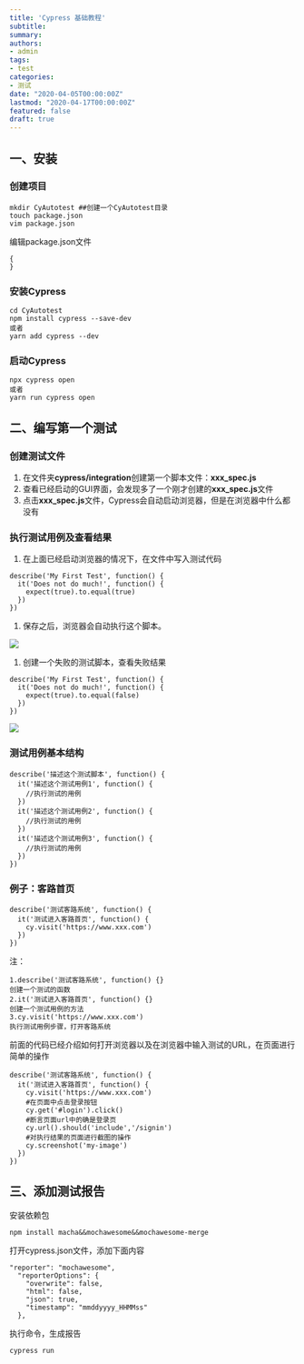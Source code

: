 ```yaml
---
title: 'Cypress 基础教程'
subtitle:
summary: 
authors:
- admin
tags:
- test
categories:
- 测试
date: "2020-04-05T00:00:00Z"
lastmod: "2020-04-17T00:00:00Z"
featured: false
draft: true
---
```

## 一、安装

### 创建项目

```
mkdir CyAutotest ##创建一个CyAutotest目录
touch package.json
vim package.json
```

编辑package.json文件

```
{
}
```

### 安装Cypress

```
cd CyAutotest
npm install cypress --save-dev
或者
yarn add cypress --dev
```

### 启动Cypress

```
npx cypress open
或者
yarn run cypress open
```

## 二、编写第一个测试

### 创建测试文件

1. 在文件夹**cypress/integration**创建第一个脚本文件：**xxx_spec.js**
1. 查看已经启动的GUI界面，会发现多了一个刚才创建的**xxx_spec.js**文件
1. 点击**xxx_spec.js**文件，Cypress会自动启动浏览器，但是在浏览器中什么都没有

### 执行测试用例及查看结果

1. 在上面已经启动浏览器的情况下，在文件中写入测试代码

```
describe('My First Test', function() { 
  it('Does not do much!', function() { 
    expect(true).to.equal(true) 
  }) 
})	
```

1. 保存之后，浏览器会自动执行这个脚本。

![](https://static.slab.com/prod/uploads/posts/images/8uO4X9TuRm1KhxmLTB7rg1H3.png)

1. 创建一个失败的测试脚本，查看失败结果

```
describe('My First Test', function() { 
  it('Does not do much!', function() { 
    expect(true).to.equal(false) 
  }) 
})
```

![](https://static.slab.com/prod/uploads/posts/images/8ghYMfGKsqLnIxkE4iCxF3w6.png)

### 测试用例基本结构

```
describe('描述这个测试脚本', function() {
  it('描述这个测试用例1', function() {
    //执行测试的用例
  })
  it('描述这个测试用例2', function() {
    //执行测试的用例
  })
  it('描述这个测试用例3', function() {
    //执行测试的用例
  })
})
```

### 例子：客路首页

```
describe('测试客路系统', function() {
  it('测试进入客路首页', function() {
    cy.visit('https://www.xxx.com')
  })
})
```

注：

```
1.describe('测试客路系统', function() {}
创建一个测试的函数
2.it('测试进入客路首页', function() {}
创建一个测试用例的方法
3.cy.visit('https://www.xxx.com')
执行测试用例步骤，打开客路系统
```

前面的代码已经介绍如何打开浏览器以及在浏览器中输入测试的URL，在页面进行简单的操作

```
describe('测试客路系统', function() {
  it('测试进入客路首页', function() {
    cy.visit('https://www.xxx.com')
    #在页面中点击登录按钮
    cy.get('#login').click()
    #断言页面url中的确是登录页
    cy.url().should('include','/signin')
    #对执行结果的页面进行截图的操作
    cy.screenshot('my-image')
  })
})
```

## 三、添加测试报告

安装依赖包

```
npm install macha&&mochawesome&&mochawesome-merge
```

打开cypress.json文件，添加下面内容

```
"reporter": "mochawesome",
  "reporterOptions": {
    "overwrite": false,
    "html": false,
    "json": true,
    "timestamp": "mmddyyyy_HHMMss"
  },
```

执行命令，生成报告

```
cypress run
```
